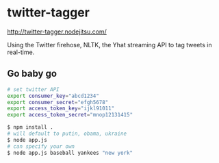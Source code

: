 twitter-tagger
==============
http://twitter-tagger.nodejitsu.com/

Using the Twitter firehose, NLTK, the Yhat streaming API to tag tweets in real-time.

## Go baby go
```bash
# set twitter API
export consumer_key="abcd1234"
export consumer_secret="efgh5678"
export access_token_key="ijkl91011"
export access_token_secret="mnop12131415"

$ npm install .
# will default to putin, obama, ukraine
$ node app.js
# can specify your own
$ node app.js baseball yankees "new york"
```


